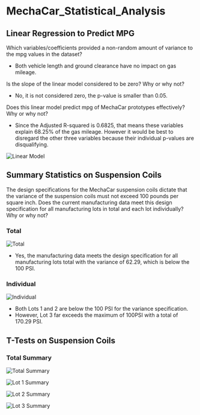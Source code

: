 # MechaCar_Statistical_Analysis

## Linear Regression to Predict MPG

Which variables/coefficients provided a non-random amount of variance to the mpg values in the dataset?
- Both vehicle length and ground clearance have no impact on gas mileage. 

Is the slope of the linear model considered to be zero? Why or why not?
- No, it is not considered zero, the p-value is smaller than 0.05.

Does this linear model predict mpg of MechaCar prototypes effectively? Why or why not?
- Since the Adjusted R-squared is 0.6825, that means these variables explain 68.25% of the gas mileage. However it would be best to disregard the other three variables because their individual p-values are disqualifying.

![Linear Model](lm_image.png)

## Summary Statistics on Suspension Coils

The design specifications for the MechaCar suspension coils dictate that the variance of the suspension coils must not exceed 100 pounds per square inch. Does the current manufacturing data meet this design specification for all manufacturing lots in total and each lot individually? Why or why not?

### Total
![Total](total_summary.png)

- Yes, the manufacturing data meets the design specification for all manufacturing lots total with the variance of 62.29, which is below the 100 PSI.

### Individual
![Individual](lot_summary.png)

- Both Lots 1 and 2 are below the 100 PSI for the variance specification.
- However, Lot 3 far exceeds the maximum of 100PSI with a total of 170.29 PSI.

## T-Tests on Suspension Coils

### Total Summary
![Total Summary](total_test.png)

![Lot 1 Summary](lot1_test.png)

![Lot 2 Summary](lot2_test.png)

![Lot 3 Summary](lot3_test.png)
